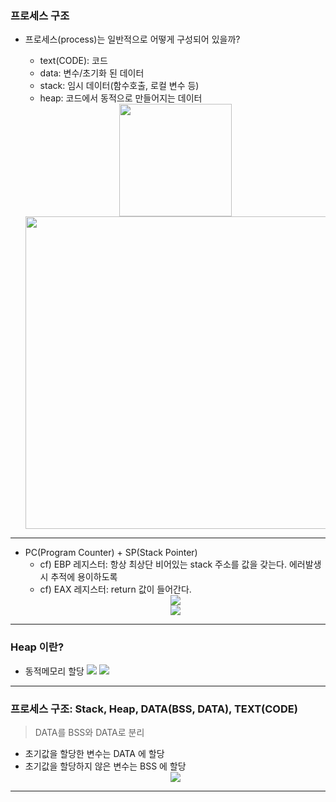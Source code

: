 ### 프로세스 구조

- 프로세스(process)는 일반적으로 어떻게 구성되어 있을까?

  - text(CODE): 코드
  - data: 변수/초기화 된 데이터
  - stack: 임시 데이터(함수호출, 로컬 변수 등)
  - heap: 코드에서 동적으로 만들어지는 데이터
  <center>
  <image src='./images/process-structure.png' width=180 />
  <image src='./images/process-structure-2.png' width=500 />
  </center>

---

- PC(Program Counter) + SP(Stack Pointer)
  - cf) EBP 레지스터: 항상 최상단 비어있는 stack 주소를 값을 갖는다. 에러발생시 추적에 용이하도록
  - cf) EAX 레지스터: return 값이 들어간다.
  <center><image src='./images/process-structure-3.png' /></center>
  <center><image src='./images/process-structure-4.png' /></center>

---

### Heap 이란?

- 동적메모리 할당
  <image src='./images/process-heap.png' />
  <image src='./images/process-heap-2.png' />

---

### 프로세스 구조: Stack, Heap, DATA(BSS, DATA), TEXT(CODE)

> DATA를 BSS와 DATA로 분리

- 초기값을 할당한 변수는 DATA 에 할당
- 초기값을 할당하지 않은 변수는 BSS 에 할당
  <center><image src='./images/process-bss-data.png'  /> </center>

---
